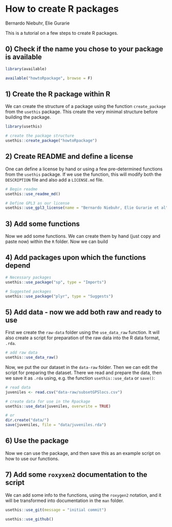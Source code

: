How to create R packages
================
Bernardo Niebuhr, Elie Gurarie

This is a tutorial on a few steps to create R packages.

## 0\) Check if the name you chose to your package is available

``` r
library(available)

available("howtoRpackage", browse = F)
```

## 1\) Create the R package within R

We can create the structure of a package using the function
`create_package` from the `usethis` package. This create the very
minimal structure before building the package.

``` r
library(usethis)

# create the package structure
usethis::create_package("howtoRpackage")
```

## 2\) Create README and define a license

One can define a license by hand or using a few pre-determined functions
from the `usethis` package. If we use the function, this will modify
both the `DESCRIPTION` file and also add a `LICENSE.md` file.

``` r
# Begin readme
usethis::use_readme_md()

# Define GPL3 as our license
usethis::use_gpl3_license(name = "Bernardo Niebuhr, Elie Gurarie et al")
```

## 3\) Add some functions

Now we add some functions. We can create them by hand (just copy and
paste now) within the `R` folder. Now we can build

## 4\) Add packages upon which the functions depend

``` r
# Necessary packages
usethis::use_package("sp", type = "Imports")

# Suggested packages
usethis::use_package("plyr", type = "Suggests")
```

## 5\) Add data - now we add both raw and ready to use

First we create the `raw-data` folder using the `use_data_raw` function.
It will also create a script for preparation of the raw data into the R
data format, `.rda`.

``` r
# add raw data
usethis::use_data_raw()
```

Now, we put the our dataset in the `data-raw` folder. Then we can edit
the script for preparing the dataset. There we read and prepare the
data, then we save it as `.rda` using, e.g. the function
`usethis::use_data` or `save()`:

``` r
# read data
juveniles <- read.csv("data-raw/subsetGPSlocs.csv")

# create data for use in the Rpackage
usethis::use_data(juveniles, overwrite = TRUE)

# or
dir.create("data/")
save(juveniles, file = "data/juveniles.rda")
```

## 6\) Use the package

Now we can use the package, and then save this as an example script on
how to use our functions.

## 7\) Add some `roxyxen2` documentation to the script

We can add some info to the functions, using the `roxygen2` notation,
and it will be transformed into documentation in the `man` folder.

``` r
usethis::use_git(message = "initial commit")

usethis::use_github()
```
